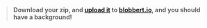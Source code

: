 
> **Download your zip, and [upload it](/tutorials/uploadtoserver/) to [blobbert.io](https://blobbert.io/), and you should have a background!**
